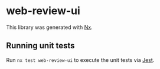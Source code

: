 # web-review-ui

This library was generated with [Nx](https://nx.dev).

## Running unit tests

Run `nx test web-review-ui` to execute the unit tests via [Jest](https://jestjs.io).
